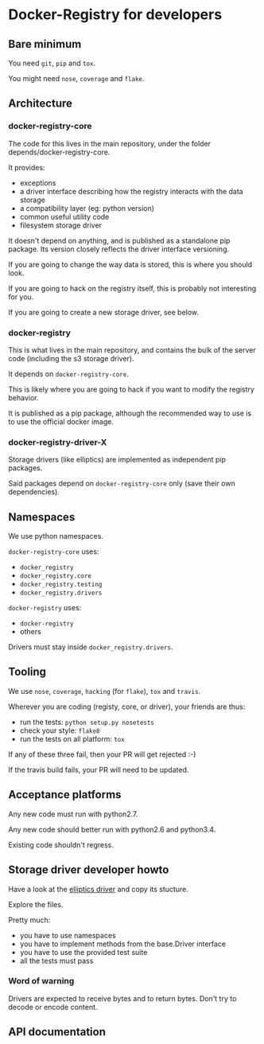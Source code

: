 # Docker-Registry for developers

## Bare minimum

You need `git`, `pip` and `tox`.

You might need `nose`, `coverage` and `flake`.


## Architecture

### docker-registry-core

The code for this lives in the main repository, under the folder depends/docker-registry-core.

It provides:

 * exceptions
 * a driver interface describing how the registry interacts with the data storage
 * a compatibility layer (eg: python version)
 * common useful utility code
 * filesystem storage driver

It doesn't depend on anything, and is published as a standalone pip package. Its version closely reflects the driver interface versioning.

If you are going to change the way data is stored, this is where you should look.

If you are going to hack on the registry itself, this is probably not interesting for you.

If you are going to create a new storage driver, see below.

### docker-registry

This is what lives in the main repository, and contains the bulk of the server code (including the s3 storage driver).

It depends on `docker-registry-core`.

This is likely where you are going to hack if you want to modify the registry behavior.

It is published as a pip package, although the recommended way to use is to use the official docker image.


### docker-registry-driver-X

Storage drivers (like elliptics) are implemented as independent pip packages.

Said packages depend on `docker-registry-core` only (save their own dependencies).


## Namespaces

We use python namespaces.

`docker-registry-core` uses:
 * `docker_registry`
 * `docker_registry.core`
 * `docker_registry.testing`
 * `docker_registry.drivers`

`docker-registry` uses:
 * `docker-registry`
 * others

Drivers must stay inside `docker_registry.drivers`.

## Tooling

We use `nose`, `coverage`, `hacking` (for `flake`), `tox` and `travis`.

Wherever you are coding (registy, core, or driver), your friends are thus:

 * run the tests: `python setup.py nosetests`
 * check your style: `flake8`
 * run the tests on all platform: `tox`

If any of these three fail, then your PR will get rejected :-)

If the travis build fails, your PR will need to be updated. 

## Acceptance platforms

Any new code must run with python2.7.

Any new code should better run with python2.6 and python3.4.

Existing code shouldn't regress.


## Storage driver developer howto

Have a look at the [elliptics driver](https://github.com/noxiouz/docker-registry-driver-elliptics) and copy its stucture.

Explore the files.

Pretty much:

 * you have to use namespaces
 * you have to implement methods from the base.Driver interface
 * you have to use the provided test suite
 * all the tests must pass

### Word of warning

Drivers are expected to receive bytes and to return bytes.
Don't try to decode or encode content.

## API documentation

[search-endpoint]:
  http://docs.docker.io/en/latest/reference/api/index_api/#get--v1-search
[SQLAlchemy]: http://docs.sqlalchemy.org/
[create_engine]:
  http://docs.sqlalchemy.org/en/latest/core/engines.html#sqlalchemy.create_engine

